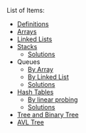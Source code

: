 List of Items:
- [Definitions](./definitions.md)
- [Arrays](./array.md)
- [Linked Lists](./linked-list.md)
- [Stacks](./stack.md)
  - [Solutions](./stack-solutions.md)
- Queues
  - [By Array](queue-by-array.md)
  - [By Linked List](queue-by-linked.md) 
  - [Solutions](./queue-solutions.md)
- [Hash Tables](./hash-table.md)
  - [By linear probing](./hash-table-linear-probing.md)
  - [Solutions](./hash-table-solutions.md)
- [Tree and Binary Tree](./binary-tree.md)
- [AVL Tree](./avl-tree.md)